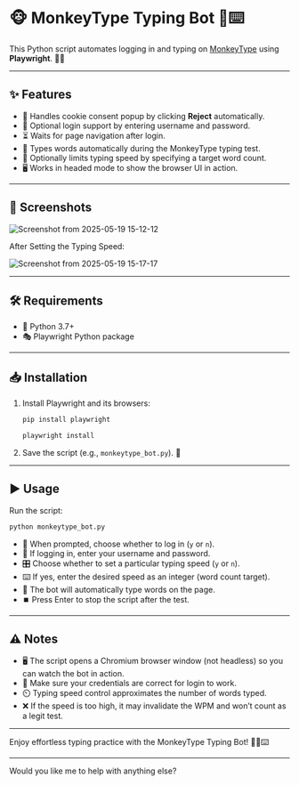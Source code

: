 # 🐵 MonkeyType Typing Bot 🎯⌨️

This Python script automates logging in and typing on [MonkeyType](https://monkeytype.com) using **Playwright**. 🚀🐒

---

## ✨ Features

* 🍪 Handles cookie consent popup by clicking **Reject** automatically.
* 🔐 Optional login support by entering username and password.
* ⏳ Waits for page navigation after login.
* 🤖 Types words automatically during the MonkeyType typing test.
* 🎯 Optionally limits typing speed by specifying a target word count.
* 🖥️ Works in headed mode to show the browser UI in action.

---

## 📸 Screenshots

![Screenshot from 2025-05-19 15-12-12](https://github.com/user-attachments/assets/676778e6-c613-4910-b5ad-26c6d76e93f4)

After Setting the Typing Speed:

![Screenshot from 2025-05-19 15-17-17](https://github.com/user-attachments/assets/3d162973-961f-43ba-8a65-4be444572bb6)

---

## 🛠️ Requirements

* 🐍 Python 3.7+
* 🎭 Playwright Python package

---

## 📥 Installation

1. Install Playwright and its browsers:

   ```bash
   pip install playwright
   ```

   ```bash
   playwright install
   ```

2. Save the script (e.g., `monkeytype_bot.py`). 💾

---

## ▶️ Usage

Run the script:

```bash
python monkeytype_bot.py
```

* 🤔 When prompted, choose whether to log in (`y` or `n`).
* 📝 If logging in, enter your username and password.
* 🎛️ Choose whether to set a particular typing speed (`y` or `n`).
* ⌨️ If yes, enter the desired speed as an integer (word count target).
* 🤖 The bot will automatically type words on the page.
* ⏹️ Press Enter to stop the script after the test.

---

## ⚠️ Notes

* 🖥️ The script opens a Chromium browser window (not headless) so you can watch the bot in action.
* 🔑 Make sure your credentials are correct for login to work.
* ⏲️ Typing speed control approximates the number of words typed.
* ❌ If the speed is too high, it may invalidate the WPM and won’t count as a legit test.

---

Enjoy effortless typing practice with the MonkeyType Typing Bot! 🎉🐒⌨️

---

Would you like me to help with anything else?
